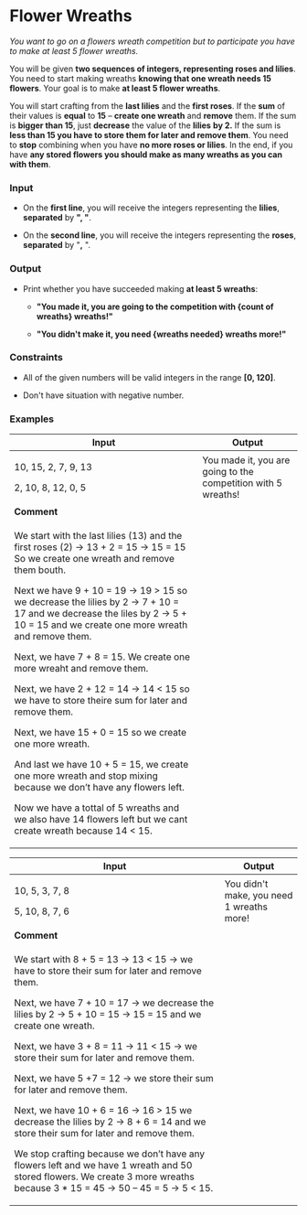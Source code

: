 <h1 id="flower-wreaths">Flower Wreaths</h1>
<p><em>You want to go on a flowers wreath competition but to participate you have to make at least 5 flower wreaths.</em></p>
<p>You will be given <strong>two sequences of integers, representing roses and lilies</strong>. You need to start making wreaths <strong>knowing that one wreath needs 15 flowers</strong>. Your goal is to make <strong>at least 5 flower wreaths</strong>.</p>
<p>You will start crafting from the <strong>last lilies</strong> and the <strong>first roses</strong>. If the <strong>sum</strong> of their values is <strong>equal</strong> to <strong>15</strong> – <strong>create one wreath</strong> and <strong>remove</strong> them. If the sum is <strong>bigger than 15</strong>, just <strong>decrease</strong> the value of the <strong>lilies</strong> <strong>by 2.</strong> If the sum is <strong>less than 15 you have to store them for later and remove them</strong>. You need to <strong>stop</strong> combining when you have <strong>no more roses or lilies</strong>. In the end, if you have <strong>any stored flowers you should make as many wreaths as you can with them</strong>.</p>
<h3 id="input">Input</h3>
<ul>
<li><p>On the <strong>first line</strong>, you will receive the integers representing the <strong>lilies</strong>, <strong>separated</strong> by <strong>", "</strong>.</p></li>
<li><p>On the <strong>second line</strong>, you will receive the integers representing the <strong>roses</strong>, <strong>separated</strong> by "<strong>,</strong> ".</p></li>
</ul>
<h3 id="output">Output</h3>
<ul>
<li><p>Print whether you have succeeded making <strong>at least 5 wreaths</strong>:</p>
<ul>
<li><p><strong>"You made it, you are going to the competition with {count of wreaths} wreaths!"</strong></p></li>
<li><p><strong>"You didn't make it, you need {wreaths needed} wreaths more!"</strong></p></li>
</ul></li>
</ul>
<h3 id="constraints">Constraints</h3>
<ul>
<li><p>All of the given numbers will be valid integers in the range <strong>[0, 120]</strong>.</p></li>
<li><p>Don't have situation with negative number.</p></li>
</ul>
<h3 id="examples">Examples</h3>
<table>
<thead>
<tr class="header">
<th><strong>Input</strong></th>
<th><strong>Output</strong></th>
</tr>
</thead>
<tbody>
<tr class="odd">
<td><p>10, 15, 2, 7, 9, 13</p>
<p>2, 10, 8, 12, 0, 5</p></td>
<td>You made it, you are going to the competition with 5 wreaths!</td>
</tr>
<tr class="even">
<td><strong>Comment</strong></td>
<td></td>
</tr>
<tr class="odd">
<td><p>We start with the last lilies (13) and the first roses (2) -&gt; 13 + 2 = 15 -&gt; 15 = 15 So we create one wreath and remove them bouth.</p>
<p>Next we have 9 + 10 = 19 -&gt; 19 &gt; 15 so we decrease the lilies by 2 -&gt; 7 + 10 = 17 and we decrease the liles by 2 -&gt; 5 + 10 = 15 and we create one more wreath and remove them.</p>
<p>Next, we have 7 + 8 = 15. We create one more wreaht and remove them.</p>
<p>Next, we have 2 + 12 = 14 -&gt; 14 &lt; 15 so we have to store theire sum for later and remove them.</p>
<p>Next, we have 15 + 0 = 15 so we create one more wreath.</p>
<p>And last we have 10 + 5 = 15, we create one more wreath and stop mixing because we don’t have any flowers left.</p>
<p>Now we have a tottal of 5 wreaths and we also have 14 flowers left but we cant create wreath because 14 &lt; 15.</p></td>
<td></td>
</tr>
</tbody>
</table>
<table>
<thead>
<tr class="header">
<th><strong>Input</strong></th>
<th><strong>Output</strong></th>
</tr>
</thead>
<tbody>
<tr class="odd">
<td><p>10, 5, 3, 7, 8</p>
<p>5, 10, 8, 7, 6</p></td>
<td>You didn't make, you need 1 wreaths more!</td>
</tr>
<tr class="even">
<td><strong>Comment</strong></td>
<td></td>
</tr>
<tr class="odd">
<td><p>We start with 8 + 5 = 13 -&gt; 13 &lt; 15 -&gt; we have to store their sum for later and remove them.</p>
<p>Next, we have 7 + 10 = 17 -&gt; we decrease the lilies by 2 -&gt; 5 + 10 = 15 -&gt; 15 = 15 and we create one wreath.</p>
<p>Next, we have 3 + 8 = 11 -&gt; 11 &lt; 15 -&gt; we store their sum for later and remove them.</p>
<p>Next, we have 5 +7 = 12 -&gt; we store their sum for later and remove them.</p>
<p>Next, we have 10 + 6 = 16 -&gt; 16 &gt; 15 we decrease the lilies by 2 -&gt; 8 + 6 = 14 and we store their sum for later and remove them.</p>
<p>We stop crafting because we don’t have any flowers left and we have 1 wreath and 50 stored flowers. We create 3 more wreaths because 3 * 15 = 45 -&gt; 50 – 45 = 5 -&gt; 5 &lt; 15.</p></td>
<td></td>
</tr>
</tbody>
</table>
